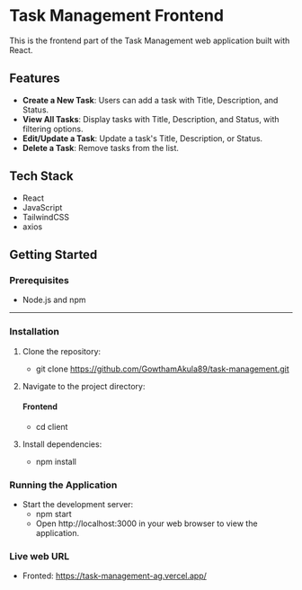# Task Management Frontend

This is the frontend part of the Task Management web application built with React.

## Features
- **Create a New Task**: Users can add a task with Title, Description, and Status.
- **View All Tasks**: Display tasks with Title, Description, and Status, with filtering options.
- **Edit/Update a Task**: Update a task's Title, Description, or Status.
- **Delete a Task**: Remove tasks from the list.


## Tech Stack
- React
- JavaScript
- TailwindCSS
- axios

## Getting Started

### Prerequisites
- Node.js and npm

---

### Installation

1. Clone the repository:
   - git clone https://github.com/GowthamAkula89/task-management.git
2. Navigate to the project directory:
    #### Frontend
    - cd client

3. Install dependencies:
    - npm install
    
### Running the Application
- Start the development server:
    - npm start
    - Open http://localhost:3000 in your web browser to view the application.


### Live web URL
- Fronted: https://task-management-ag.vercel.app/
